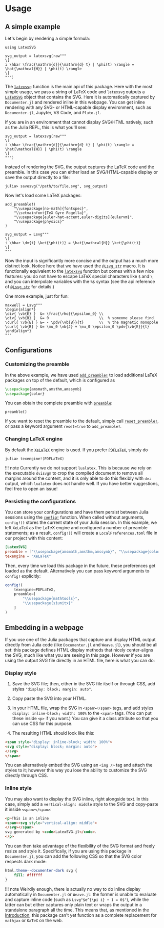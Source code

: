 # Usage

## A simple example

Let's begin by rendering a simple formula:

```@example 1
using LatexSVG

svg_output = latexsvg(raw"""
\[
i \hbar \frac{\mathrm{d}}{\mathrm{d} t} | \phi(t) \rangle = \hat{\mathcal{H}} | \phi(t) \rangle
\]
""")
```

The [`latexsvg`](@ref) function is the main api of this package. Here with the most simple usage, we pass a string of LaTeX code and `latexsvg` outputs a [`LaTeXSVG`](@ref) object that contains the SVG. Here it is automatically captured by `Documenter.jl` and rendered inline in this webpage. You can get inline rendering with any SVG- or HTML-capable display environment, such as `Documenter.jl`, Jupyter, VS Code, and `Pluto.jl`.

If you are in an environment that cannot display SVG/HTML natively, such as the Julia REPL, this is what you'll see:

```@repl 1
svg_output = latexsvg(raw"""
\[
i \hbar \frac{\mathrm{d}}{\mathrm{d} t} | \phi(t) \rangle = \hat{\mathcal{H}} | \phi(t) \rangle
\]
""")
```

Instead of rendering the SVG, the output captures the LaTeX code and the preamble. In this case you can either load an SVG/HTML-capable display or save the output directly to a file:

```julia-repl
julia> savesvg("/path/to/file.svg", svg_output)
```

Now let's load some LaTeX packages:

```@example 1
add_preamble!(
    "\\usepackage[no-math]{fontspec}",
    "\\setmainfont{TeX Gyre Pagella}",
    "\\usepackage[euler-hat-accent,euler-digits]{eulervm}",
    "\\usepackage{physics}"
)

svg_output = Lsvg"""
\[
i \hbar \dv{t} \ket{\phi(t)} = \hat{\mathcal{H}} \ket{\phi(t)}
\]
"""
```

Now the input is significantly more concise and the output has a much more distinct look. Notice here that we have used the [`@Lsvg_str`](@ref) macro. It is functionally equivalent to the [`latexsvg`](@ref) function but comes with a few nice features: you do not have to escape LaTeX special characters like `$` and `\` and you can interpolate variables with the `%$` syntax (see the api reference of [`@Lsvg_str`](@ref) for details.)

One more example, just for fun:

```@example 1
maxwell = Lsvg"""
\begin{align*}
\div{ \vb{E} }  &= \frac{\rho}{\epsilon_0} \\
\div{ \vb{B} }  &= 0                       \\  % someone please find
\curl{ \vb{E} } &= - \pdv{\vb{B}}{t}       \\  % the magnetic monopole
\curl{ \vb{B} } &= \mu_0 \vb{J} + \mu_0 \epsilon_0 \pdv{\vb{E}}{t}
\end{align*}
"""
```

## Configurations

### Customizing the preamble

In the above example, we have used [`add_preamble!`](@ref) to load additional LaTeX packages on top of the default, which is configured as
```latex
\usepackage{amsmath,amsthm,amssymb}
\usepackage{color}
```
You can obtain the complete preamble with [`preamble`](@ref):

```@repl 1
preamble()
```

If you want to reset the preamble to the default, simply call [`reset_preamble!`](@ref), or pass a keyword argument `reset=true` to `add_preamble!`.

### Changing LaTeX engine

By default the [`XeLaTeX`](@ref) engine is used. If you prefer [`PDFLaTeX`](@ref), simply do

```julia-repl
julia> texengine!(PDFLaTeX)
```

!!! note
    Currently we do not support `lualatex`. This is because we rely on the executable `dvisvgm` to crop the compiled document to remove all margins around the content, and it is only able to do this flexibly with `dvi` output, which `lualatex` does not handle well. If you have better suggestions, feel free to open an issue!

### Persisting the configurations

You can store your configurations and have them persist between Julia sessions using the [`config!`](@ref) function. When called without arguments, `config!()` stores the current state of your Julia session. In this example, we left `XeLaTeX` as the LaTeX engine and configured a number of preamble statements; as a result, `config!()` will create a `LocalPreferences.toml` file in our project with this content:

```toml
[LatexSVG]
preamble = ["\\usepackage{amsmath,amsthm,amssymb}", "\\usepackage{color}", "\\usepackage[no-math]{fontspec}", "\\setmainfont{TeX Gyre Pagella}", "\\usepackage[euler-hat-accent,euler-digits]{eulervm}", "\\usepackage{physics}"]
texengine = "XeLaTeX"
```

Then, every time we load this package in the future, these preferences get loaded as the default. Alternatively you can pass keyword arguments to `config!` explicitly:

```julia
config!(
    texengine=PDFLaTeX,
    preamble=[
        "\\usepackage{mathtools}",
        "\\usepackage{siunitx}"
    ]
)
```

## Embedding in a webpage

If you use one of the Julia packages that capture and display HTML output directly from Julia code (like `Documenter.jl` and `Weave.jl`), you should be all set: this package defines HTML display methods that nicely center-aligns the SVG, much like what you are seeing in this page. However if you are using the output SVG file directly in an HTML file, here is what you can do:

### Display style

1. Save the SVG file; then, either in the SVG file itself or through CSS, add styles `"display: block; margin: auto"`.

2. Copy paste the SVG into your HTML.

3. In your HTML file, wrap the SVG in `<span></span>` tags, and add styles `display: inline-block; width: 100%` to the `<span>` tags. (You can put these inside `<p>` if you want.) You can give it a class attribute so that you can use CSS for this purpose.

4. The resulting HTML should look like this:

```html
<span style="display: inline-block; width: 100%">
<svg style="display: block; margin: auto">
</svg>
</span>
```

You can alternatively embed the SVG using an `<img />` tag and attach the styles to it; however this way you lose the ability to customize the SVG directly through CSS.

### Inline style

You may also want to display the SVG inline, right alongside text. In this case, simply add a `vertical-align: middle` style to the SVG and copy-paste it inside `<span></span>`:

```html
<p>This is an inline
<span><svg style="vertical-align: middle">
</svg></span>
svg generated by <code>LatexSVG.jl</code>.
</p>
```

You can then take advantage of the flexibility of the SVG format and freely resize and style it. Specifically, if you are using this package in `Documenter.jl`, you can add the following CSS so that the SVG color respects dark mode:

```css
html.theme--documenter-dark svg {
    fill: #ffffff
}
```

!!! note
    Weirdly enough, there is actually no way to do inline display automatically in `Documenter.jl` or `Weave.jl`: the former is unable to evaluate and capture inline code (such as `Lsvg"$e^{\pi i} + 1 = 0$"`), while the latter can but either captures only plain text or wraps the output in a standalone paragraph all the time. This means that, as mentioned in the [Introduction](../index.md), this package can't yet function as a complete replacement for `mathjax` or `KaTeX` on the web.
